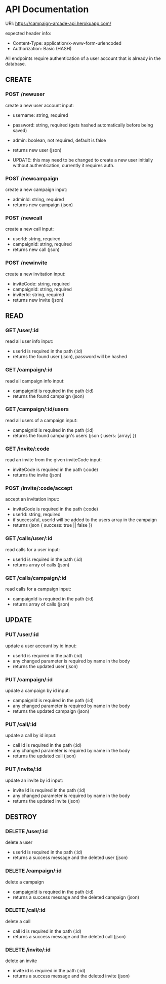 # API Documentation #

URI:  https://campaign-arcade-api.herokuapp.com/

expected header info:
- Content-Type: application/x-www-form-urlencoded
- Authorization: Basic (HASH)

All endpoints require authentication of a user account that is already in the database.  

## CREATE ##

### POST /newuser ###
create a new user account
input:
- username: string, required
- password: string, required (gets hashed automatically before being saved)
- admin: boolean, not required, default is false
- returns new user (json)

- UPDATE:  this may need to be changed to create a new user initially without authentication, currently it requires auth.

### POST /newcampaign ###
create a new campaign
input:
- adminId: string, required
- returns new campaign (json)

### POST /newcall ###
create a new call
input:
- userId: string, required
- campaignId: string, required
- returns new call (json)

### POST /newinvite ###
create a new invitation
input:
- inviteCode: string, required
- campaignId: string, required
- inviterId: string, required
- returns new invite (json)

## READ ##

### GET /user/:id ###
read all user info
input:
- userId is required in the path (:id)
- returns the found user (json), password will be hashed

### GET /campaign/:id ###
read all campaign info
input:
- campaignId is required in the path (:id)
- returns the found campaign (json)

### GET /campaign/:id/users ###
read all users of a campaign
input:
- campaignId is required in the path (:id)
- returns the found campaign's users (json { users: [array] })

### GET /invite/:code ###
read an invite from the given inviteCode
input:
- inviteCode is required in the path (:code)
- returns the invite (json)

### POST /invite/:code/accept ###
accept an invitation
input:
- inviteCode is required in the path (:code)
- userId: string, required
- if successful, userId will be added to the users array in the campaign
- returns (json { success: true || false })

### GET /calls/user/:id ###
read calls for a user
input:
- userId is required in the path (:id)
- returns array of calls (json)

### GET /calls/campaign/:id ###
read calls for a campaign
input:
- campaignId is required in the path (:id)
- returns array of calls (json)

## UPDATE ##

### PUT /user/:id ###
update a user account by id
input:
- userId is required in the path (:id)
- any changed parameter is required by name in the body
- returns the updated user (json)

### PUT /campaign/:id ###
update a campaign by id
input:
- campaignId is required in the path (:id)
- any changed parameter is required by name in the body
- returns the updated campaign (json)

### PUT /call/:id ###
update a call by id
input:
- call Id is required in the path (:id)
- any changed parameter is required by name in the body
- returns the updated call (json)

### PUT /invite/:id ###
update an invite by id
input:
- invite Id is required in the path (:id)
- any changed parameter is required by name in the body
- returns the updated invite (json)

## DESTROY ##

### DELETE /user/:id ###
delete a user
- userId is required in the path (:id)
- returns a success message and the deleted user (json)

### DELETE /campaign/:id ###
delete a campaign
- campaignId is required in the path (:id)
- returns a success message and the deleted campaign (json)

### DELETE /call/:id ###
delete a call
- call id is required in the path (:id)
- returns a success message and the deleted call (json)

### DELETE /invite/:id ###
delete an invite
- invite id is required in the path (:id)
- returns a success message and the deleted invite (json)
